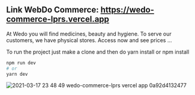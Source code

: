 ## Link WebDo Commerce: https://wedo-commerce-lprs.vercel.app

At Wedo you will find medicines, beauty and hygiene. To serve our customers, we have physical stores. Access now and see prices ...

To run the project just make a clone and then do yarn install or npm install

```bash
npm run dev
# or
yarn dev
```

![2021-03-17 23 48 49 wedo-commerce-lprs vercel app 0a92d4132477](https://user-images.githubusercontent.com/15802576/111570538-7777d000-877b-11eb-99c2-c09ce077c684.png)
